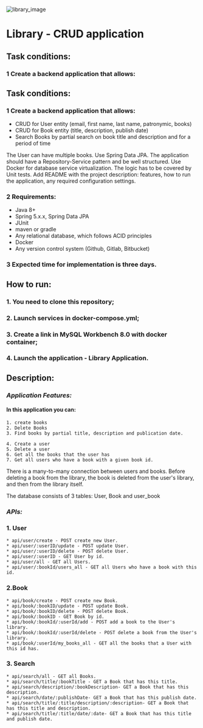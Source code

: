 ![library_image](https://cdn.icon-icons.com/icons2/567/PNG/128/bookshelf_icon-icons.com_54414.png)
# Library - CRUD application
## Task conditions:
### 1 Create a backend application that allows:

## Task conditions:
### 1 Create a backend application that allows:

* CRUD for User entity (email, first name, last name, patronymic, books)
* CRUD for Book entity (title, description, publish date)
* Search Books by partial search on book title and description and for a period of time

The User can have multiple books. Use Spring Data JPA. The application should have a Repository-Service pattern and be well structured. Use Docker for database service virtualization. The logic has to be covered by Unit tests. Add README with the project description: features, how to run the application, any required configuration settings.
### 2 Requirements:
* Java 8+
* Spring 5.x.x, Spring Data JPA
* JUnit
* maven or gradle
* Any relational database, which follows ACID principles
* Docker
* Any version control system (Github, Gitlab, Bitbucket)

### 3 Expected time for implementation is three days.

## How to run:
### 1. You need to clone this repository;
### 2. Launch services in docker-compose.yml;
### 3. Create a link in MySQL Workbench 8.0  with docker container;
### 4. Launch the application - Library Application.

## Description:
### *Application Features:*
#### In this application you can: 
    1. create books
    2. Delete Books
    3. Find books by partial title, description and publication date.

    4. Create a user
    5. Delete a user
    6. Get all the books that the user has
    7. Get all users who have a book with a given book id.


There is a many-to-many connection between users and books.
Before deleting a book from the library, the book is deleted from the user's library, and then from the library itself.

The database consists of 3 tables:
User, Book and user_book



### *APIs:*

### 1. User
    * api/user/create - POST create new User.
    * api/user/:userID/update - POST update User.
    * api/user/:userID/delete - POST delete User.
    * api/user/:userID - GET User by id.
    * api/user/all - GET all Users.
    * api/user/:bookId/users_all - GET all Users who have a book with this id.
    
### 2.Book
    * api/book/create - POST create new Book.
    * api/book/:bookID/update - POST update Book.
    * api/book/:bookID/delete - POST delete Book.
    * api/book/:bookID - GET Book by id.
    * api/book/:bookId/:userId/add - POST add a book to the User's library.
    * api/book/:bookId/:userId/delete - POST delete a book from the User's library.
    * api/book/:userId/my_books_all - GET all the books that a User with this id has.
    
### 3. Search
    * api/search/all - GET all Books.
    * api/search/title/:bookTitle - GET a Book that has this title.
    * api/search/description/:bookDescription- GET a Book that has this description.
    * api/search/date/:publishDate- GET a Book that has this publish date.
    * api/search/title/:title/description/:description- GET a Book that has this title and description.
    * api/search/title/:title/date/:date- GET a Book that has this title and publish date.

